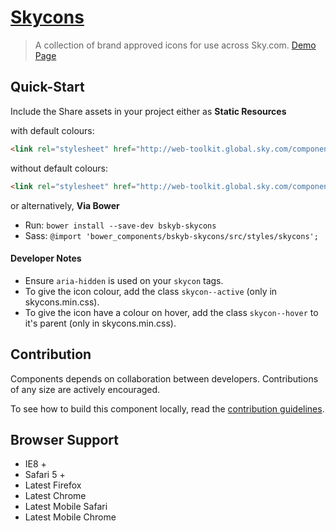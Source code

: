 [Skycons](http://skyglobal.github.io/skycons/) 
========================

> A collection of brand approved icons for use across Sky.com.  [Demo Page](http://skyglobal.github.io/skycons/)

## Quick-Start

Include the Share assets in your project either as **Static Resources** 

with default colours:
```html
<link rel="stylesheet" href="http://web-toolkit.global.sky.com/components/skycons/0.3.5/styles/skycons.min.css" />
```

without default colours:
```html
<link rel="stylesheet" href="http://web-toolkit.global.sky.com/components/skycons/0.3.5/styles/skycons-core.min.css" />
```

or alternatively, **Via Bower**

 * Run: `bower install --save-dev bskyb-skycons`
 * Sass: `@import 'bower_components/bskyb-skycons/src/styles/skycons';`


#### Developer Notes

  * Ensure `aria-hidden` is used on your `skycon` tags.
  * To give the icon colour, add the class `skycon--active` (only in skycons.min.css).
  * To give the icon have a colour on hover, add the class `skycon--hover` to it's parent (only in skycons.min.css).


## Contribution

Components depends on collaboration between developers. Contributions of any size are actively encouraged.

To see how to build this component locally, read the [contribution guidelines](CONTRIBUTING.md).

## Browser Support

 * IE8 +
 * Safari 5 +
 * Latest Firefox
 * Latest Chrome
 * Latest Mobile Safari
 * Latest Mobile Chrome
